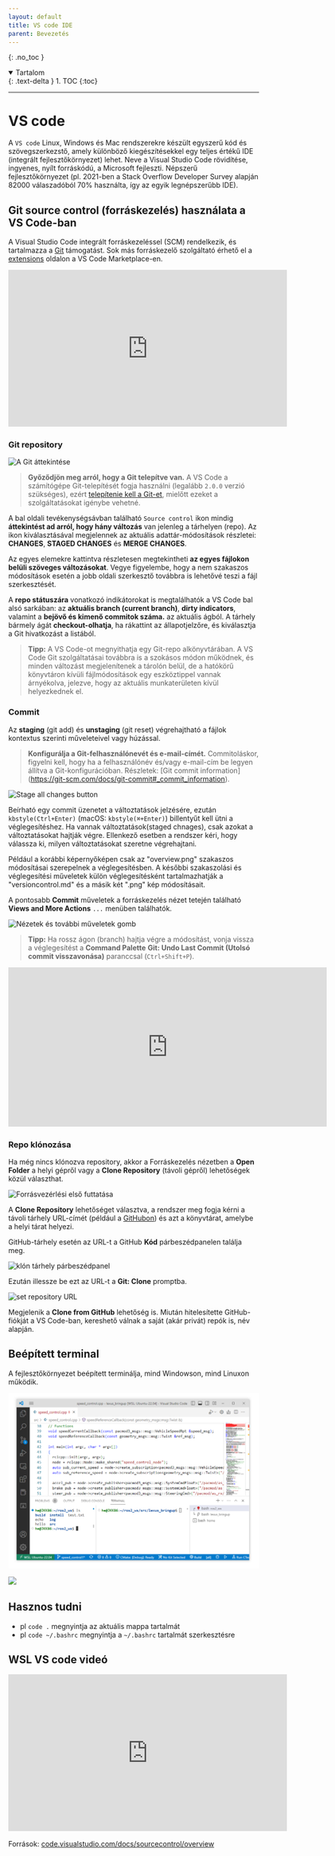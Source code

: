 ```yaml
---
layout: default
title: VS code IDE
parent: Bevezetés
---
```


{: .no_toc }

<details open markdown="block">
  <summary>
    Tartalom
  </summary>
  {: .text-delta }
1. TOC
{:toc}
</details>

---


# VS code

A `VS code` Linux, Windows és Mac rendszerekre készült egyszerű kód és szövegszerkezstő, amely különböző kiegészítésekkel egy teljes értékű IDE (integrált fejlesztőkörnyezet) lehet. Neve a Visual Studio Code rövidítése, ingyenes, nyílt forráskódú, a Microsoft fejleszti.
Népszerű fejlesztőkörnyezet (pl. 2021-ben a Stack Overflow Developer Survey alapján 82000 válaszadóból 70% használta, így az egyik legnépszerűbb IDE).


## Git source control (forráskezelés) használata a VS Code-ban

A Visual Studio Code integrált forráskezeléssel (SCM) rendelkezik, és tartalmazza a [Git](https://git-scm.com/) támogatást. Sok más forráskezelő szolgáltató érhető el a [extensions](https://code.visualstudio.com/docs/editor/extension-marketplace.md) oldalon a VS Code Marketplace-en.

<iframe width="560" height="315" src="https://www.youtube.com/embed/i_23KUAEtUM" title="A Git használata Visual Studio kóddal (hivatalos kezdő oktatóanyag)" frameborder="0" engedélyezi ="gyorsulásmérő; autoplay; clipboard-write; encrypted-media; giroszkóp; kép a képben" allowfullscreen></iframe>

### Git repository 

![A Git áttekintése](https://code.visualstudio.com/assets/docs/sourcecontrol/overview/overview.png)

>**Győződjön meg arról, hogy a Git telepítve van.** A VS Code a számítógépe Git-telepítését fogja használni (legalább `2.0.0` verzió szükséges), ezért [telepítenie kell a Git-et](https://git-scm.com/download ), mielőtt ezeket a szolgáltatásokat igénybe vehetné.

A bal oldali tevékenységsávban található `Source control` ikon mindig **áttekintést ad arról, hogy hány változás** van jelenleg a tárhelyen (repo). Az ikon kiválasztásával megjelennek az aktuális adattár-módosítások részletei: **CHANGES**, **STAGED CHANGES** és **MERGE CHANGES**.

Az egyes elemekre kattintva részletesen megtekintheti **az egyes fájlokon belüli szöveges változásokat**. Vegye figyelembe, hogy a nem szakaszos módosítások esetén a jobb oldali szerkesztő továbbra is lehetővé teszi a fájl szerkesztését.

A **repo státuszára** vonatkozó indikátorokat is megtalálhatók a VS Code bal alsó sarkában: az **aktuális branch (current branch)**, **dirty indicators**, valamint a **bejövő és kimenő commitok száma.** az aktuális ágból. A tárhely bármely ágát **checkout-olhatja**, ha rákattint az állapotjelzőre, és kiválasztja a Git hivatkozást a listából.

> **Tipp:** A VS Code-ot megnyithatja egy Git-repo alkönyvtárában. A VS Code Git szolgáltatásai továbbra is a szokásos módon működnek, és minden változást megjelenítenek a tárolón belül, de a hatókörű könyvtáron kívüli fájlmódosítások egy eszköztippel vannak árnyékolva, jelezve, hogy az aktuális munkaterületen kívül helyezkednek el.

### Commit

Az **staging** (git add) és **unstaging** (git reset) végrehajtható a fájlok kontextus szerinti műveleteivel vagy húzással.

>**Konfigurálja a Git-felhasználónevét és e-mail-címét.** Commitoláskor, figyelni kell, hogy ha a felhasználónév és/vagy e-mail-cím be legyen állítva a Git-konfigurációban. Részletek: [Git commit information] (https://git-scm.com/docs/git-commit#_commit_information).

![Stage all changes button](https://code.visualstudio.com/assets/docs/sourcecontrol/overview/stage-changes.png)

Beírható egy commit üzenetet a változtatások jelzésére, ezután `kbstyle(Ctrl+Enter)` (macOS: `kbstyle(⌘+Enter)`) billentyűt kell ütni a véglegesítéshez. Ha vannak változtatások(staged chnages), csak azokat a változtatásokat hajtják végre. Ellenkező esetben a rendszer kéri, hogy válassza ki, milyen változtatásokat szeretne végrehajtani.

Például a korábbi képernyőképen csak az "overview.png" szakaszos módosításai szerepelnek a véglegesítésben. A későbbi szakaszolási és véglegesítési műveletek külön véglegesítésként tartalmazhatják a "versioncontrol.md" és a másik két ".png" kép módosításait.

A pontosabb **Commit** műveletek a forráskezelés nézet tetején található **Views and More Actions** `...` menüben találhatók.

![Nézetek és további műveletek gomb](https://code.visualstudio.com/assets/docs/sourcecontrol/overview/scm-more-actions.png)

> **Tipp:** Ha rossz ágon (branch) hajtja végre a módosítást, vonja vissza a véglegesítést a **Command Palette** **Git: Undo Last Commit (Utolsó commit visszavonása)** paranccsal (`Ctrl+Shift+P`).

<iframe src="https://www.youtube.com/embed/E6ADS2k8oNQ" width="640" height="320" allowFullScreen="true" frameBorder="0" title="Git: Végrehajtás a Visual Studio Code-ban" ></iframe>

### Repo klónozása

Ha még nincs klónozva repository, akkor a Forráskezelés nézetben a **Open Folder** a helyi gépről vagy a **Clone Repository** (távoli gépről) lehetőségek közül választhat.

![Forrásvezérlési első futtatása](https://code.visualstudio.com/assets/docs/sourcecontrol/overview/firstrun-source-control.png)

A **Clone Repository** lehetőséget választva, a rendszer meg fogja kérni a távoli tárhely URL-címét (például a [GitHubon](https://github.com/)) és azt a könyvtárat, amelybe a helyi tárat helyezi.

GitHub-tárhely esetén az URL-t a GitHub **Kód** párbeszédpanelen találja meg.

![klón tárhely párbeszédpanel](https://code.visualstudio.com/assets/docs/sourcecontrol/overview/GitHub-clone-dialog.png)

Ezután illessze be ezt az URL-t a **Git: Clone** promptba.

![set repository URL](https://code.visualstudio.com/assets/docs/sourcecontrol/overview/set-repo-URL.png)

Megjelenik a **Clone from GitHub** lehetőség is. Miután hitelesítette GitHub-fiókját a VS Code-ban, kereshető válnak a saját (akár privát) repók is, név alapján.

## Beépített terminal

A fejlesztőkörnyezet beépített terminálja, mind Windowson, mind Linuxon működik.

![Alt text](windows_vs_code_terminal01.png)

![](https://code.visualstudio.com/assets/updates/1_54/local-terminal-reconnection.gif)


## Hasznos tudni
- pl `code .` megnyintja az aktuális mappa tartalmát
- pl `code ~/.bashrc` megnyintja a  `~/.bashrc` tartalmát szerkesztésre

## WSL VS code videó

<iframe width="560" height="315" src="https://www.youtube.com/embed/fAkpQ4Q3S2g" title="YouTube video player" frameborder="0" allow="accelerometer; autoplay; clipboard-write; encrypted-media; gyroscope; picture-in-picture; web-share" allowfullscreen></iframe>

Források: [code.visualstudio.com/docs/sourcecontrol/overview](https://code.visualstudio.com/docs/sourcecontrol/overview)